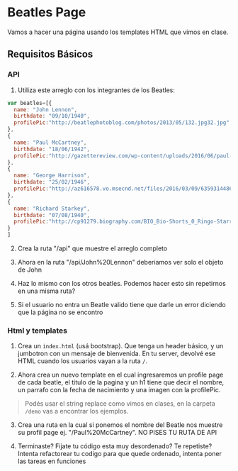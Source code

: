 # Beatles Page

Vamos a hacer una página usando los templates HTML que vimos en clase.

## Requisitos Básicos 

### API

1. Utiliza este arreglo con los integrantes de los Beatles:

```javascript
var beatles=[{
  name: "John Lennon",
  birthdate: "09/10/1940",
  profilePic:"http://beatlephotoblog.com/photos/2013/05/132.jpg32.jpg"
},
{
  name: "Paul McCartney",
  birthdate: "18/06/1942",
  profilePic:"http://gazettereview.com/wp-content/uploads/2016/06/paul-mccartney.jpg"
},
{
  name: "George Harrison",
  birthdate: "25/02/1946",
  profilePic:"http://az616578.vo.msecnd.net/files/2016/03/09/635931448636931925-692833716_george-harrison-living-in-the-material-world-george-harrison-photo-credit-credit-robert-whitaker-c-apple-corps-ltd-courtesy-of-hbo.jpg"
},
{
  name: "Richard Starkey",
  birthdate: "07/08/1940",
  profilePic:"http://cp91279.biography.com/BIO_Bio-Shorts_0_Ringo-Starr_SF_HD_768x432-16x9.jpg"
}
]
```

2. Crea la ruta "/api" que muestre el arreglo completo

3. Ahora en la ruta "/api/John%20Lennon" deberiamos ver solo el objeto de John

4. Haz lo mismo con los otros beatles. Podemos hacer esto sin repetirnos en una misma ruta?

5. Si el usuario no entra un Beatle valido tiene que darle un error diciendo que la página no se encontro

### Html y templates

1. Crea un `index.html` (usá bootstrap). Que tenga un header básico, y un jumbotron con un mensaje de bienvenida.
En tu server, devolvé ese HTML cuando los usuarios vayan a la ruta `/`.

2. Ahora crea un nuevo template en el cual ingresaremos un profile page de cada beatle, el titulo de la pagina y un h1 tiene que decir el nombre, un parrafo con la fecha de nacimiento y una imagen con la profilePic.

> Podés usar el string replace como vimos en clases, en la carpeta `/demo` vas a encontrar los ejemplos.

3. Crea una ruta en la cual si ponemos el nombre del Beatle nos muestre su profil page ej. "/Paul%20McCartney".  NO PISES TU RUTA DE API

4. Terminaste? Fijate tu código esta muy desordenado? Te repetiste? Intenta refactorear tu codigo para que quede ordenado, intenta poner las tareas en funciones
